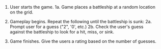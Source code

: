 1. User starts the game.
   1a. Game places a battleship at a random location on the grid.

2. Gameplay begins. Repeat the following until the battleship is sunk:
   2a. Prompt user for a guess ("2", '0', etc.)
   2b. Check the user's guess against the battleship to look for a hit, miss, or sink.

3. Game finishes.
   Give the users a rating based on the number of guesses.
